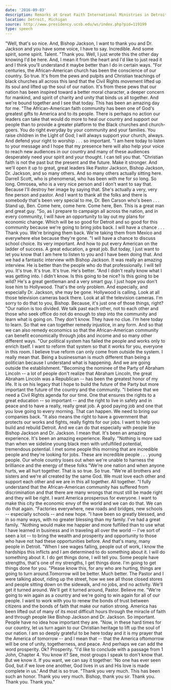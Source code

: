 ```yaml
---
date: '2016-09-03'
description: Remarks at Great Faith International Ministries in Detroit, Michigan
location: Detroit, Michigan
source: http://www.presidency.ucsb.edu/ws/index.php?pid=119199
type: speech
---
```


"Well, that's so nice. And, Bishop Jackson, I want to thank you and Dr. Jackson and you have some voice, I have to say. Incredible. And some spirit, some spirit. Talent. "Thank you. Well, I just wrote this the other day knowing I'd be here. And, I mean it from the heart and I'd like to just read it and I think you'll understand it maybe better than I do in certain ways. "For centuries, the African-American church has been the conscience of our country. So true. It's from the pews and pulpits and Christian teachings of black churches all across this land that the Civil Rights movement lifted up its soul and lifted up the soul of our nation. It's from these pews that our nation has been inspired toward a better moral character, a deeper concern for mankind, and spirit of charity and unity that binds us all together. And we're bound together and I see that today. This has been an amazing day for me. "The African-American faith community has been one of God's greatest gifts to America and to its people. There is perhaps no action our leaders can take that would do more to heal our country and support our people than to provide a greater platform to the Black churches and church-goers. You do right everyday by your community and your families. You raise children in the Light of God; I will always support your church, always. And defend your right to worship . . . so important. "I am here today to listen to your message and I hope that my presence here will also help your voice to reach new audiences in our country and many of these audiences desperately need your spirit and your thought. I can tell you that. "Christian faith is not the past but the present and the future. Make it stronger. And we'll open it up to great, great leaders like Pastor Jackson, Bishop Jackson, Dr. Jackson, and so many others. And so many others actually sitting here. Darrell Scott, who is phenomenal, who has been with me for so long. So long. Omrosea, who is a very nice person and I don't want to say that. Because I'll destroy her image by saying that. She's actually a very, very fine person and pastor. And I want to thank all the folks and there is somebody that's been very special to me, Dr. Ben Carson who's been . . . Stand up, Ben. Come here, come here. Come here, Ben. This is a great man and great guy. "So, as I prepare to campaign all across the nation, and in every community, I will have an opportunity to lay out my plans for economic change. Which will be so good for Detroit and so good for this community because we're going to bring jobs back. I will have a chance . . . Thank you. We're bringing them back. We're taking them from Mexico and everywhere else because they're gone. "I will have a chance to discuss school choice. Its very important. And how to put every American on the ladder of success. A great education, a great job. But today, I just want to let you know that I am here to listen to you and I have been doing that. And we had a fantastic interview with Bishop Jackson. It was really an amazing interview. He is better than the people who do that professionally. I will tell you. It's true. It's true. It's true. He's better. "And I didn't really know what I was getting into. I didn't know. Is this going to be nice? Is this going to be wild? He's a great gentleman and a very smart guy. I just hope you don't lose him to Hollywood. That's the only problem. And especially, and especially Dr. Jackson, she may be gone. Hollywood is calling. Look at all those television cameras back there. Look at all the television cameras. I'm sorry to do that to you, Bishop. Because, it's just one of those things, right? "Our nation is too divided. We talk past each other, not to each other and those who seek office do not do enough to step into the community and learn what is going on. They don't know. They have no clue. I'm here today to learn. So that we can together remedy injustice, in any form. And so that we can also remedy economics so that the African-American community can benefit economically through jobs and income and so many other different ways. "Our political system has failed the people and works only to enrich itself. I want to reform that system so that it works for you, everyone in this room. I believe true reform can only come from outside the system. I really mean that. Being a businessman is much different than being a politician because I understand what is happening. And we are going outside the establishment. "Becoming the nominee of the Party of Abraham Lincoln -- a lot of people don't realize that Abraham Lincoln, the great Abraham Lincoln was a Republican -- has been the greatest honor of my life. It is on his legacy that I hope to build the future of the Party but more important the future of the country and the community. "I believe that we need a Civil Rights agenda for our time. One that ensures the rights to a great education -- so important -- and the right to live in safety and in peace and to have a really, really great job. A good paying job and one that you love going to every morning. That can happen. We need to bring our companies back. "It also means the right to have a government that protects our works and fights, really fights for our jobs. I want to help you build and rebuild Detroit. And we can do that especially with people like Bishop Jackson and Dr. Jackson. I mean that. It's been an amazing experience. It's been an amazing experience. Really. "Nothing is more sad than when we sideline young black men with unfulfilled potential, tremendous potential. I met some people this morning that are incredible people and they're looking for jobs. These are incredible people . . . young people. Our whole country loses out when we're unable to harness the brilliance and the energy of these folks "We're one nation and when anyone hurts, we all hurt together. That is so true. So true. "We're all brothers and sisters and we're all created by the same God. We must love each other and support each other and we are in this all together. All together. "I fully understand that the African-American community has suffered from discrimination and that there are many wrongs that must still be made right and they will be right. I want America prosperous for everyone. I want to make this city the economic envy of the world and we can do that. We can do that again. "Factories everywhere, new roads and bridges, new schools -- especially schools -- and new hope. "I have been so greatly blessed, and in so many ways, with no greater blessing than my family. I've had a great family. "Nothing would make me happier and more fulfilled than to use what I have learned in business and in traveling all over the world -- I've sort of seen a lot -- to bring the wealth and prosperity and opportunity to those who have not had these opportunities before. And that's many, many people in Detroit. "When I see wages falling, people out of work, I know the hardships this inflicts and I am determined to do something about it. I will do something about it. I do get things done, I will tell you. Some people have strengths, that's one of my strengths, I get things done. I'm going to get things done for you. "Please know this, for any who are hurting, things are going to turn around.Tomorrow will be better. Much better. The Pastor and I were talking about, riding up the street, how we see all those closed stores and people sitting down on the sidewalk, and no jobs, and no activity. We'll get it turned around. We'll get it turned around, Pastor. Believe me. "We're going to win again as a country and we're going to win again for all of our people. I want to work with you to renew the bonds of trust between citizens and the bonds of faith that make our nation strong. America has been lifted out of many of its most difficult hours through the miracle of faith and through people like Bishop Jackson and Dr. Jackson. So important. People have no idea how important they are. "Now, in these hard times for our country, let us turn again to our Christian heritage to lift up the soul of our nation. I am so deeply grateful to be here today and it is my prayer that the America of tomorrow -- and I mean that -- that the America oftomorrow will be one of unity, togetherness, and peace. And perhaps we can add the word prosperity. Ok? Prosperity. "I'd like to conclude with a passage from 1 John, Chapter 4. You know it? See, most groups I speak to don't know that. But we know it. If you want, we can say it together: 'No one has ever seen God, but if we love one another, God lives in us and His love is made complete in us.' And that is so true. "Thank you very much. This has been such an honor. Thank you very much. Bishop, thank you sir. Thank you. Thank you. Thank you."